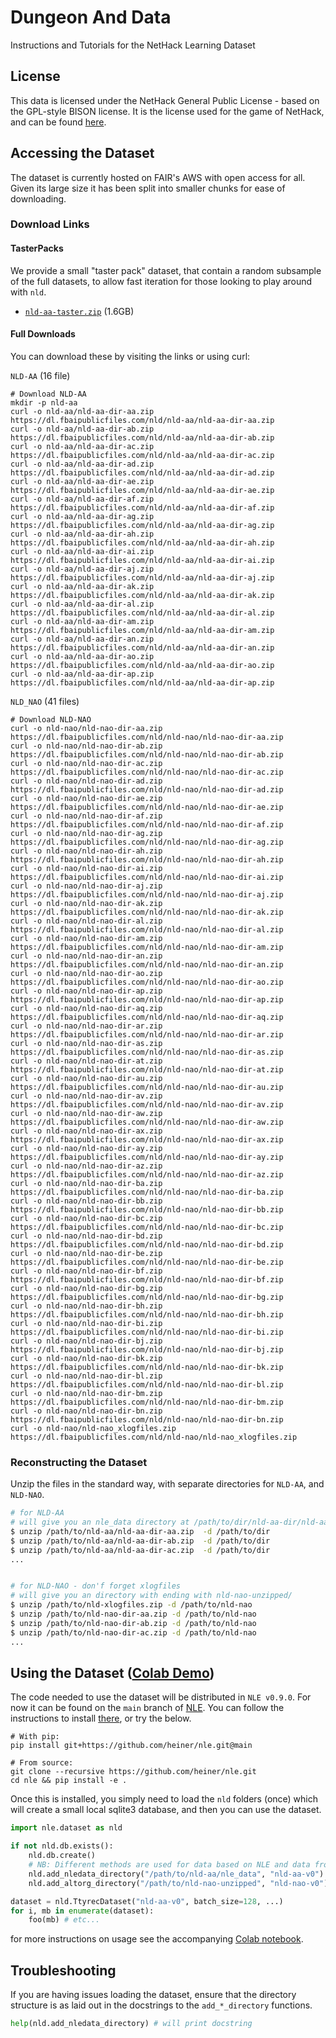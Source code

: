 # Dungeon And Data

Instructions and Tutorials for the NetHack Learning Dataset

## License

This data is licensed under the NetHack General Public License - based on the GPL-style BISON license. It is the license used for the game of NetHack, and can be found [here](https://github.com/heiner/nle/blob/main/LICENSE).


## Accessing the Dataset

The dataset is currently hosted on FAIR's AWS with open access for all. Given its large size it has been split into smaller chunks for ease of downloading. 


### Download Links

#### TasterPacks

We provide a small "taster pack" dataset, that contain a random subsample of the full datasets, to allow fast iteration for those looking to play around with `nld`.
- [`nld-aa-taster.zip`](https://dl.fbaipublicfiles.com/nld/nld-aa-taster/nld-aa-taster.zip
) (1.6GB)


#### Full Downloads
You can download these by visiting the links or using curl:

`NLD-AA` (16 file)
```
# Download NLD-AA
mkdir -p nld-aa
curl -o nld-aa/nld-aa-dir-aa.zip https://dl.fbaipublicfiles.com/nld/nld-aa/nld-aa-dir-aa.zip
curl -o nld-aa/nld-aa-dir-ab.zip https://dl.fbaipublicfiles.com/nld/nld-aa/nld-aa-dir-ab.zip
curl -o nld-aa/nld-aa-dir-ac.zip https://dl.fbaipublicfiles.com/nld/nld-aa/nld-aa-dir-ac.zip
curl -o nld-aa/nld-aa-dir-ad.zip https://dl.fbaipublicfiles.com/nld/nld-aa/nld-aa-dir-ad.zip
curl -o nld-aa/nld-aa-dir-ae.zip https://dl.fbaipublicfiles.com/nld/nld-aa/nld-aa-dir-ae.zip
curl -o nld-aa/nld-aa-dir-af.zip https://dl.fbaipublicfiles.com/nld/nld-aa/nld-aa-dir-af.zip
curl -o nld-aa/nld-aa-dir-ag.zip https://dl.fbaipublicfiles.com/nld/nld-aa/nld-aa-dir-ag.zip
curl -o nld-aa/nld-aa-dir-ah.zip https://dl.fbaipublicfiles.com/nld/nld-aa/nld-aa-dir-ah.zip
curl -o nld-aa/nld-aa-dir-ai.zip https://dl.fbaipublicfiles.com/nld/nld-aa/nld-aa-dir-ai.zip
curl -o nld-aa/nld-aa-dir-aj.zip https://dl.fbaipublicfiles.com/nld/nld-aa/nld-aa-dir-aj.zip
curl -o nld-aa/nld-aa-dir-ak.zip https://dl.fbaipublicfiles.com/nld/nld-aa/nld-aa-dir-ak.zip
curl -o nld-aa/nld-aa-dir-al.zip https://dl.fbaipublicfiles.com/nld/nld-aa/nld-aa-dir-al.zip
curl -o nld-aa/nld-aa-dir-am.zip https://dl.fbaipublicfiles.com/nld/nld-aa/nld-aa-dir-am.zip
curl -o nld-aa/nld-aa-dir-an.zip https://dl.fbaipublicfiles.com/nld/nld-aa/nld-aa-dir-an.zip
curl -o nld-aa/nld-aa-dir-ao.zip https://dl.fbaipublicfiles.com/nld/nld-aa/nld-aa-dir-ao.zip
curl -o nld-aa/nld-aa-dir-ap.zip https://dl.fbaipublicfiles.com/nld/nld-aa/nld-aa-dir-ap.zip
```



`NLD_NAO` (41 files)
```
# Download NLD-NAO
curl -o nld-nao/nld-nao-dir-aa.zip  https://dl.fbaipublicfiles.com/nld/nld-nao/nld-nao-dir-aa.zip
curl -o nld-nao/nld-nao-dir-ab.zip  https://dl.fbaipublicfiles.com/nld/nld-nao/nld-nao-dir-ab.zip
curl -o nld-nao/nld-nao-dir-ac.zip  https://dl.fbaipublicfiles.com/nld/nld-nao/nld-nao-dir-ac.zip
curl -o nld-nao/nld-nao-dir-ad.zip  https://dl.fbaipublicfiles.com/nld/nld-nao/nld-nao-dir-ad.zip
curl -o nld-nao/nld-nao-dir-ae.zip  https://dl.fbaipublicfiles.com/nld/nld-nao/nld-nao-dir-ae.zip
curl -o nld-nao/nld-nao-dir-af.zip  https://dl.fbaipublicfiles.com/nld/nld-nao/nld-nao-dir-af.zip
curl -o nld-nao/nld-nao-dir-ag.zip  https://dl.fbaipublicfiles.com/nld/nld-nao/nld-nao-dir-ag.zip
curl -o nld-nao/nld-nao-dir-ah.zip  https://dl.fbaipublicfiles.com/nld/nld-nao/nld-nao-dir-ah.zip
curl -o nld-nao/nld-nao-dir-ai.zip  https://dl.fbaipublicfiles.com/nld/nld-nao/nld-nao-dir-ai.zip
curl -o nld-nao/nld-nao-dir-aj.zip  https://dl.fbaipublicfiles.com/nld/nld-nao/nld-nao-dir-aj.zip
curl -o nld-nao/nld-nao-dir-ak.zip  https://dl.fbaipublicfiles.com/nld/nld-nao/nld-nao-dir-ak.zip
curl -o nld-nao/nld-nao-dir-al.zip  https://dl.fbaipublicfiles.com/nld/nld-nao/nld-nao-dir-al.zip
curl -o nld-nao/nld-nao-dir-am.zip  https://dl.fbaipublicfiles.com/nld/nld-nao/nld-nao-dir-am.zip
curl -o nld-nao/nld-nao-dir-an.zip  https://dl.fbaipublicfiles.com/nld/nld-nao/nld-nao-dir-an.zip
curl -o nld-nao/nld-nao-dir-ao.zip  https://dl.fbaipublicfiles.com/nld/nld-nao/nld-nao-dir-ao.zip
curl -o nld-nao/nld-nao-dir-ap.zip  https://dl.fbaipublicfiles.com/nld/nld-nao/nld-nao-dir-ap.zip
curl -o nld-nao/nld-nao-dir-aq.zip  https://dl.fbaipublicfiles.com/nld/nld-nao/nld-nao-dir-aq.zip
curl -o nld-nao/nld-nao-dir-ar.zip  https://dl.fbaipublicfiles.com/nld/nld-nao/nld-nao-dir-ar.zip
curl -o nld-nao/nld-nao-dir-as.zip  https://dl.fbaipublicfiles.com/nld/nld-nao/nld-nao-dir-as.zip
curl -o nld-nao/nld-nao-dir-at.zip  https://dl.fbaipublicfiles.com/nld/nld-nao/nld-nao-dir-at.zip
curl -o nld-nao/nld-nao-dir-au.zip  https://dl.fbaipublicfiles.com/nld/nld-nao/nld-nao-dir-au.zip
curl -o nld-nao/nld-nao-dir-av.zip  https://dl.fbaipublicfiles.com/nld/nld-nao/nld-nao-dir-av.zip
curl -o nld-nao/nld-nao-dir-aw.zip  https://dl.fbaipublicfiles.com/nld/nld-nao/nld-nao-dir-aw.zip
curl -o nld-nao/nld-nao-dir-ax.zip  https://dl.fbaipublicfiles.com/nld/nld-nao/nld-nao-dir-ax.zip
curl -o nld-nao/nld-nao-dir-ay.zip  https://dl.fbaipublicfiles.com/nld/nld-nao/nld-nao-dir-ay.zip
curl -o nld-nao/nld-nao-dir-az.zip  https://dl.fbaipublicfiles.com/nld/nld-nao/nld-nao-dir-az.zip
curl -o nld-nao/nld-nao-dir-ba.zip  https://dl.fbaipublicfiles.com/nld/nld-nao/nld-nao-dir-ba.zip
curl -o nld-nao/nld-nao-dir-bb.zip  https://dl.fbaipublicfiles.com/nld/nld-nao/nld-nao-dir-bb.zip
curl -o nld-nao/nld-nao-dir-bc.zip  https://dl.fbaipublicfiles.com/nld/nld-nao/nld-nao-dir-bc.zip
curl -o nld-nao/nld-nao-dir-bd.zip  https://dl.fbaipublicfiles.com/nld/nld-nao/nld-nao-dir-bd.zip
curl -o nld-nao/nld-nao-dir-be.zip  https://dl.fbaipublicfiles.com/nld/nld-nao/nld-nao-dir-be.zip
curl -o nld-nao/nld-nao-dir-bf.zip  https://dl.fbaipublicfiles.com/nld/nld-nao/nld-nao-dir-bf.zip
curl -o nld-nao/nld-nao-dir-bg.zip  https://dl.fbaipublicfiles.com/nld/nld-nao/nld-nao-dir-bg.zip
curl -o nld-nao/nld-nao-dir-bh.zip  https://dl.fbaipublicfiles.com/nld/nld-nao/nld-nao-dir-bh.zip
curl -o nld-nao/nld-nao-dir-bi.zip  https://dl.fbaipublicfiles.com/nld/nld-nao/nld-nao-dir-bi.zip
curl -o nld-nao/nld-nao-dir-bj.zip  https://dl.fbaipublicfiles.com/nld/nld-nao/nld-nao-dir-bj.zip
curl -o nld-nao/nld-nao-dir-bk.zip  https://dl.fbaipublicfiles.com/nld/nld-nao/nld-nao-dir-bk.zip
curl -o nld-nao/nld-nao-dir-bl.zip  https://dl.fbaipublicfiles.com/nld/nld-nao/nld-nao-dir-bl.zip
curl -o nld-nao/nld-nao-dir-bm.zip  https://dl.fbaipublicfiles.com/nld/nld-nao/nld-nao-dir-bm.zip
curl -o nld-nao/nld-nao-dir-bn.zip  https://dl.fbaipublicfiles.com/nld/nld-nao/nld-nao-dir-bn.zip
curl -o nld-nao/nld-nao_xlogfiles.zip https://dl.fbaipublicfiles.com/nld/nld-nao/nld-nao_xlogfiles.zip
```

### Reconstructing the Dataset

Unzip the files in the standard way, with separate directories for `NLD-AA`, and `NLD-NAO`. 


```bash
# for NLD-AA
# will give you an nle_data directory at /path/to/dir/nld-aa-dir/nld-aa/nle_data/
$ unzip /path/to/nld-aa/nld-aa-dir-aa.zip  -d /path/to/dir
$ unzip /path/to/nld-aa/nld-aa-dir-ab.zip  -d /path/to/dir
$ unzip /path/to/nld-aa/nld-aa-dir-ac.zip  -d /path/to/dir
...


# for NLD-NAO - don'f forget xlogfiles
# will give you an directory with ending with nld-nao-unzipped/
$ unzip /path/to/nld-xlogfiles.zip -d /path/to/nld-nao
$ unzip /path/to/nld-nao-dir-aa.zip -d /path/to/nld-nao
$ unzip /path/to/nld-nao-dir-ab.zip -d /path/to/nld-nao
$ unzip /path/to/nld-nao-dir-ac.zip -d /path/to/nld-nao
...
```


## Using the Dataset ([Colab Demo](https://colab.research.google.com/drive/1GRP15SbOEDjbyhJGMDDb2rXAptRQztUD?usp=sharing))

The code needed to use the dataset will be distributed in `NLE v0.9.0`. For now it can be found on the `main` branch of [NLE](https://github.com/heiner/nle). You can follow the instructions to install [there](https://github.com/heiner/nle), or try the below.

```
# With pip:
pip install git+https://github.com/heiner/nle.git@main

# From source:
git clone --recursive https://github.com/heiner/nle.git
cd nle && pip install -e .
```

Once this is installed, you simply need to load the `nld` folders (once) which will create a small local sqlite3 database, and then you can use the dataset.

```python
import nle.dataset as nld

if not nld.db.exists():
    nld.db.create()
    # NB: Different methods are used for data based on NLE and data from NAO.
    nld.add_nledata_directory("/path/to/nld-aa/nle_data", "nld-aa-v0")
    nld.add_altorg_directory("/path/to/nld-nao-unzipped", "nld-nao-v0")

dataset = nld.TtyrecDataset("nld-aa-v0", batch_size=128, ...)
for i, mb in enumerate(dataset):
    foo(mb) # etc...
```

for more instructions on usage see the accompanying [Colab notebook](https://colab.research.google.com/drive/1GRP15SbOEDjbyhJGMDDb2rXAptRQztUD?usp=sharing).


## Troubleshooting

If you are having issues loading the dataset, ensure that the directory structure is as laid out in the docstrings to the `add_*_directory` functions.

``` python
help(nld.add_nledata_directory) # will print docstring 
```
